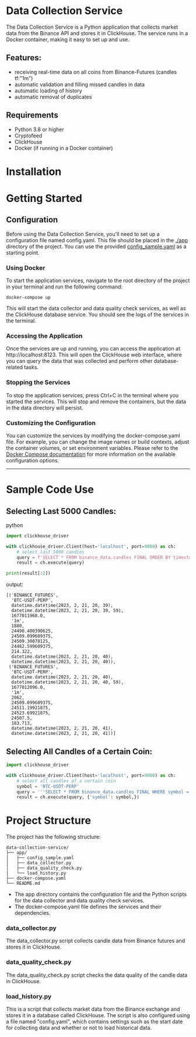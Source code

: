 # Data Collection Service

The Data Collection Service is a Python application that collects market data from the Binance API and stores it in ClickHouse. The service runs in a Docker container, making it easy to set up and use.

## Features:
- receiving real-time data on all coins from Binance-Futures (candles tf:"1m")
- automatic validation and filling missed candles in data
- automatic loading of history
- automatic removal of duplicates


## Requirements
- Python 3.8 or higher
- Cryptofeed
- ClickHouse
- Docker (if running in a Docker container)

# Installation


# Getting Started

## Configuration
Before using the Data Collection Service, you'll need to set up a configuration file named config.yaml. This file should be placed in the [./app](./app) directory of the project. You can use the provided [config_sample.yaml](./app/config_sample.yaml) as a starting point.

### Using Docker
To start the application services, navigate to the root directory of the project in your terminal and run the following command:
```
docker-compose up
```
This will start the data collector and data quality check services, as well as the ClickHouse database service. You should see the logs of the services in the terminal.

### Accessing the Application
Once the services are up and running, you can access the application at http://localhost:8123. This will open the ClickHouse web interface, where you can query the data that was collected and perform other database-related tasks.

### Stopping the Services
To stop the application services, press Ctrl+C in the terminal where you started the services. This will stop and remove the containers, but the data in the data directory will persist.

### Customizing the Configuration
You can customize the services by modifying the docker-compose.yaml file. For example, you can change the image names or build contexts, adjust the container volumes, or set environment variables. Please refer to the [Docker Compose documentation](https://docs.docker.com/compose/) for more information on the available configuration options.

___

# Sample Code Use
## Selecting Last 5000 Candles:
python 
```python
import clickhouse_driver

with clickhouse_driver.Client(host='localhost', port=9000) as ch:
    # select last 5000 candles
    query = f'SELECT * FROM binance_data.candles FINAL ORDER BY timestamp DESC LIMIT 5000'
    result = ch.execute(query)

print(result[:2])
```
output:
```
[('BINANCE_FUTURES',
  'BTC-USDT-PERP',
  datetime.datetime(2023, 2, 21, 20, 39),
  datetime.datetime(2023, 2, 21, 20, 39, 59),
  1677011968.0,
  '1m',
  1880,
  24490.400390625,
  24509.099609375,
  24509.30078125,
  24482.599609375,
  214.322,
  datetime.datetime(2023, 2, 21, 20, 40),
  datetime.datetime(2023, 2, 21, 20, 40)),
 ('BINANCE_FUTURES',
  'BTC-USDT-PERP',
  datetime.datetime(2023, 2, 21, 20, 40),
  datetime.datetime(2023, 2, 21, 20, 40, 59),
  1677012096.0,
  '1m',
  2062,
  24509.099609375,
  24511.19921875,
  24523.69921875,
  24507.5,
  183.713,
  datetime.datetime(2023, 2, 21, 20, 41),
  datetime.datetime(2023, 2, 21, 20, 41))]
```

## Selecting All Candles of a Certain Coin:
```python
import clickhouse_driver

with clickhouse_driver.Client(host='localhost', port=9000) as ch:
    # select all candles of a certain coin
    symbol = 'BTC-USDT-PERP'
    query = '''SELECT * FROM binance_data.candles FINAL WHERE symbol = %(symbol)s'''
    result = ch.execute(query, {'symbol': symbol,})
```


# Project Structure

The project has the following structure:

```
data-collection-service/
├── app/
│   ├── config_sample.yaml
│   ├── data_collector.py
│   ├── data_quality_check.py
|   └── load_history.py
├── docker-compose.yaml
└── README.md
```

- The app directory contains the configuration file and the Python scripts for the data collector and data quality check services.
- The docker-compose.yaml file defines the services and their dependencies.


### data_collector.py
The data_collector.py script collects candle data from Binance futures and stores it in ClickHouse.

### data_quality_check.py
The data_quality_check.py script checks the data quality of the candle data in ClickHouse. 

### load_history.py
This is a script that collects market data from the Binance exchange and stores it in a database called ClickHouse.
The script is also configured using a file named "config.yaml", which contains settings such as the start date for collecting data and whether or not to load historical data. 